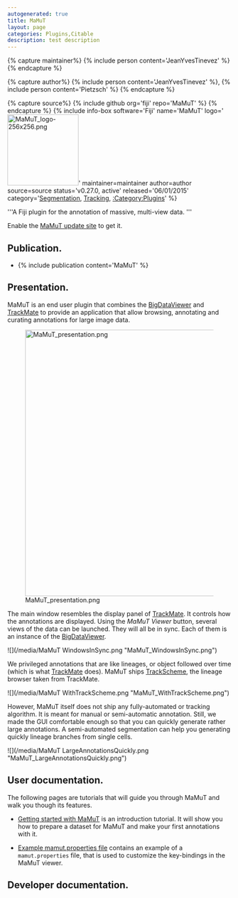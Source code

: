 ```yaml
---
autogenerated: true
title: MaMuT
layout: page
categories: Plugins,Citable
description: test description
---
```



{% capture maintainer%}
{% include person content='JeanYvesTinevez' %}
{% endcapture %}

{% capture author%}
{% include person content='JeanYvesTinevez' %}, {% include person content='Pietzsch' %}
{% endcapture %}

{% capture source%}
{% include github org='fiji' repo='MaMuT' %}
{% endcapture %}
{% include info-box software='Fiji' name='MaMuT' logo='<img src="/media/MaMuT logo-256x256.png" title="fig:MaMuT_logo-256x256.png" width="160" alt="MaMuT_logo-256x256.png" />' maintainer=maintainer author=author source=source status='v0.27.0, active' released='06/01/2015' category='[Segmentation](Category_Segmentation), [Tracking](Category_Tracking), [:Category:Plugins](Category_Plugins)' %}

'''A Fiji plugin for the annotation of massive, multi-view data. '''

Enable the [MaMuT update site](http://sites.imagej.net/MaMuT/) to get it.

Publication.
------------

-   {% include publication content='MaMuT' %}

Presentation.
-------------

MaMuT is an end user plugin that combines the [BigDataViewer](BigDataViewer) and [TrackMate](/plugins/trackmate) to provide an application that allow browsing, annotating and curating annotations for large image data.

<figure><img src="/media/MaMuT presentation.png" title="MaMuT_presentation.png" width="600" alt="MaMuT_presentation.png" /><figcaption aria-hidden="true">MaMuT_presentation.png</figcaption></figure>

The main window resembles the display panel of [TrackMate](/plugins/trackmate). It controls how the annotations are displayed. Using the *MaMuT Viewer* button, several views of the data can be launched. They will all be in sync. Each of them is an instance of the [BigDataViewer](BigDataViewer).

![](/media/MaMuT WindowsInSync.png "MaMuT_WindowsInSync.png")

We privileged annotations that are like lineages, or object followed over time (which is what [TrackMate](/plugins/trackmate) does). MaMuT ships [TrackScheme](/plugins/trackmate/trackscheme), the lineage browser taken from TrackMate.

![](/media/MaMuT WithTrackScheme.png "MaMuT_WithTrackScheme.png")

However, MaMuT itself does not ship any fully-automated or tracking algorithm. It is meant for manual or semi-automatic annotation. Still, we made the GUI comfortable enough so that you can quickly generate rather large annotations. A semi-automated segmentation can help you generating quickly lineage branches from single cells.

![](/media/MaMuT LargeAnnotationsQuickly.png "MaMuT_LargeAnnotationsQuickly.png")

User documentation.
-------------------

The following pages are tutorials that will guide you through MaMuT and walk you though its features.

-   [Getting started with MaMuT](Getting_started_with_MaMuT) is an introduction tutorial. It will show you how to prepare a dataset for MaMuT and make your first annotations with it.

<!-- -->

-   [Example mamut.properties file](Example_mamut.properties_file) contains an example of a `mamut.properties` file, that is used to customize the key-bindings in the MaMuT viewer.

Developer documentation.
------------------------

 
